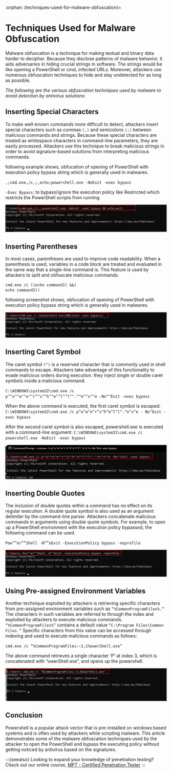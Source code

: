 :orphan:
(techniques-used-for-malware-obfuscation)=
# Techniques Used for Malware Obfuscation
 
Malware obfuscation is a technique for making textual and binary data harder to decipher. Because they disclose patterns of malware behavior, it aids adversaries in hiding crucial strings in software. The strings would be like opening a PowerShell or cmd, infected URLs. Moreover, attackers use numerous obfuscation techniques to hide and stay undetected for as long as possible.

*The following are the various obfuscation techniques used by malware to avoid detection by antivirus solutions:*


## Inserting Special Characters 

To make well-known commands more difficult to detect, attackers insert special characters such as commas `(,)` and semicolons `(;)` between malicious commands and strings. Because these special characters are treated as whitespace characters in command-line parameters, they are easily processed.
Attackers use this technique to break malicious strings in order to avoid signature-based solutions from interpreting malicious commands.

following example shows, obfucation of opening of PowerShell with execution policy bypass string which is generally used in malwares. 


`,;cmd.exe,/c,;,echo;powershell.exe -NoExit -exec bypass`

`-Exec Bypass`: to bypass/ignore the execution policy like Restricted which restricts the PowerShell scripts from running 

![of_1](images/of_1.png)


## Inserting Parentheses 

In most cases, parentheses are used to improve code readability. When a parenthesis is used, variables in a code block are treated and evaluated in the same way that a single-line command is. This feature is used by attackers to split and obfuscate malicious commands.
```
cmd.exe /c ((echo command1) &&(
echo command2))
```

following screenshot shows, obfucation of opening of PowerShell with execution policy bypass string which is generally used in malwares. 

![of_2](images/of_2.png)

## Inserting Caret Symbol

The caret symbol `(^)` is a reserved character that is commonly used in shell commands to escape. Attackers take advantage of this functionality to evade malicious orders during execution.  they inject single or double caret symbols inside a malicious command.

`C:\WINDOWS\system32\cmd.exe /c p^^o^^w^^e^^r^^s^^h^^e^^l^^l^^.^^e^^x^^e -No^^Exit -exec bypass `

When the above command is executed, the first caret symbol is escaped:
`C:\WINDOWS\system32\cmd.exe /c p^o^w^e^r^s^h^e^l^l^.^e^x^e - No^Exit -exec bypass `

After the second caret symbol is also escaped, powershell.exe is executed with a command-line argument: 
`C:\WINDOWS\system32\cmd.exe /c powershell.exe -NoExit -exec bypass `

![of_3](images/of_3.png)

## Inserting Double Quotes

The inclusion of double quotes within a command has no effect on its regular execution. A double quote symbol is also used as an argument delimiter by the command-line parser. Attackers concatenate malicious commands in arguments using double quote symbols. 
For example, to open up a PowerShell environment with the execution policy bypassed, the following command can be used.

`Pow””er””Shell -N””oExit -ExecutionPolicy bypass -noprofile `

![of_4](images/of_4.png)

## Using Pre-assigned Environment Variables 

Another technique exploited by attackers is retrieving specific characters from pre-assigned environment variables such as `“%CommonProgramFiles%.”` The characters in such variables are referred to through the index and exploited by attackers to execute malicious commands. 
`“%CommonProgramFiles%”` contains a default value `“C:\Program Files\Common Files.”` Specific characters from this value can be accessed through indexing and used to execute malicious commands as follows:

`cmd.exe /c “%CommonProgramFiles:~3,1%owerShell.exe”`

The above command retrieves a single character ‘P’ at index 3, which is concatenated with “owerShell.exe”, and opens up the powershell.

![of_5](images/of_5.png)

## Conclusion

Powershell is a popular attack vector that is pre-installed on windows based systems and is often used by attackers while scirpting malware. This article demonstrates some of the malware obfuscation techniques used by the attacker to open the PowerShell and bypass the executing policy without getting noticed by antivirus based on the signatures. 

:::{seealso}
Looking to expand your knowledge of penetration testing? Check out our online course, [MPT - Certified Penetration Tester](https://www.mosse-institute.com/certifications/mpt-certified-penetration-tester.html)
:::